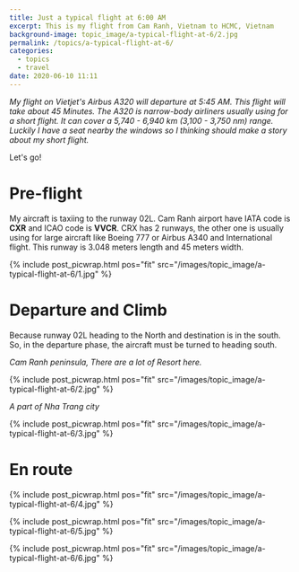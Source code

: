 ```yaml
---
title: Just a typical flight at 6:00 AM
excerpt: This is my flight from Cam Ranh, Vietnam to HCMC, Vietnam
background-image: topic_image/a-typical-flight-at-6/2.jpg
permalink: /topics/a-typical-flight-at-6/
categories:
  - topics
  - travel
date: 2020-06-10 11:11
---
```


*My flight on Vietjet's Airbus A320 will departure at 5:45 AM. This flight will take about 45 Minutes. The A320 is narrow-body airliners usually using for a short flight. It can cover a 5,740 - 6,940 km (3,100 - 3,750 nm) range. Luckily I have a seat nearby the windows so I thinking should make a story about my short flight.*

Let's go!

# Pre-flight

My aircraft is taxiing to the runway 02L. Cam Ranh airport have IATA code is **CXR** and ICAO code is **VVCR**. CRX has 2 runways, the other one is usually using for large aircraft like Boeing 777 or Airbus A340 and International flight. This runway is 3.048 meters length and 45 meters width.

{% include post_picwrap.html pos="fit" src="/images/topic_image/a-typical-flight-at-6/1.jpg" %}

# Departure and Climb

Because runway 02L heading to the North and destination is in the south. So, in the departure phase, the aircraft must be turned to heading south.

*Cam Ranh peninsula, There are a lot of Resort here.*

{% include post_picwrap.html pos="fit" src="/images/topic_image/a-typical-flight-at-6/2.jpg" %}

*A part of Nha Trang city*

{% include post_picwrap.html pos="fit" src="/images/topic_image/a-typical-flight-at-6/3.jpg" %}

# En route

{% include post_picwrap.html pos="fit" src="/images/topic_image/a-typical-flight-at-6/4.jpg" %}

{% include post_picwrap.html pos="fit" src="/images/topic_image/a-typical-flight-at-6/5.jpg" %}

{% include post_picwrap.html pos="fit" src="/images/topic_image/a-typical-flight-at-6/6.jpg" %}

